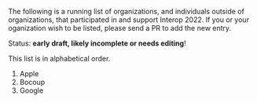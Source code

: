 The following is a running list of organizations, and individuals outside of organizations, that participated in and support Interop 2022. If you or your oganization wish to be listed, please send a PR to add the new entry.

Status: **early draft, likely incomplete or needs editing**!

This list is in alphabetical order.

1. Apple
2. Bocoup
3. Google
